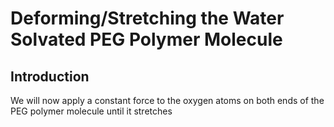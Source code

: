 # Deforming/Stretching the Water Solvated PEG Polymer Molecule

## Introduction

We will now apply a constant force to the oxygen atoms on both ends of the PEG polymer molecule until it stretches